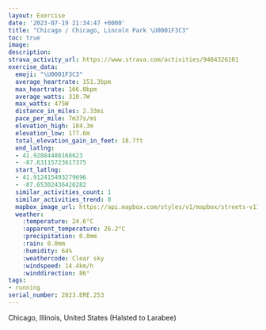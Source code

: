 ```yaml
---
layout: Exercise
date: '2023-07-19 21:34:47 +0000'
title: "Chicago / Chicago, Lincoln Park \U0001F3C3"
toc: true
image:
description:
strava_activity_url: https://www.strava.com/activities/9484326101
exercise_data:
  emoji: "\U0001F3C3"
  average_heartrate: 151.3bpm
  max_heartrate: 166.0bpm
  average_watts: 310.7W
  max_watts: 475W
  distance_in_miles: 2.33mi
  pace_per_mile: 7m37s/mi
  elevation_high: 184.3m
  elevation_low: 177.6m
  total_elevation_gain_in_feet: 18.7ft
  end_latlng:
  - 41.92884486168623
  - -87.63115723617375
  start_latlng:
  - 41.912415493279696
  - -87.65302436426282
  similar_activities_count: 1
  similar_activities_trend: 0
  mapbox_image_url: https://api.mapbox.com/styles/v1/mapbox/streets-v11/static/path-5+787af2-1.0(sgy~F~k~uOCoAEu%40CuLEIS%40GkWGgECYIEuABMEAIIeSEgCIeBQuABcAGaFA%7DGBUJU%40MG%7B%40GeECs%40L%7DB%3Fs%40E%5BGY%5Bw%40%5DqA%3F%40A%7DBDeBEWCsAKeAFqACcABeBEk%40%3Fi%40COMYeAiEWDYL_%40Ta%40ZiAj%40q%40h%40qAn%40wAf%40e%40VaAVgATu%40XkAP_B%5Es%40Fs%40LaGx%40YJ_ANoDx%40%7D%40XmANiB%60%40%5BB_Gg%40iBkASGYCq%40HYHw%40ZURo%40v%40iAhAw%40l%40i%40X),pin-s-s+e5b22e(-87.65136,41.9137),pin-s-f+89ae00(-87.63086000000001,41.928110000000004)/auto/800x800?access_token=pk.eyJ1Ijoiam9zaGJlY2ttYW4iLCJhIjoiY205eWR2aDd1MWZ6djJrbXc4a3M0bWZleiJ9.XiG9OWkNcZk2QzjJbxLB4A
  weather:
    :temperature: 24.6°C
    :apparent_temperature: 26.2°C
    :precipitation: 0.0mm
    :rain: 0.0mm
    :humidity: 64%
    :weathercode: Clear sky
    :windspeed: 14.4km/h
    :winddirection: 86°
tags:
- running
serial_number: 2023.ERE.253
---
```

Chicago, Illinois, United States (Halsted to Larabee)
